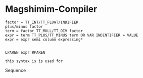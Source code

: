 # Magshimim-Compiler
    factor = TT_INT/TT_FLOAT/INDIFIER
    plus/minus factor 
    term = factor TT_MULL/TT_DIV factor
    expr = term TT_PLUS/TT_MINUS term OR VAR INDENTIFIER = VALUE
    expr = expr semi column expressing*
    
    
    LPAREN expr RPAREN

    this syntax is is used for 
Sequence